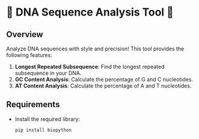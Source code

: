 # 🧬 DNA Sequence Analysis Tool 🧬

## Overview
Analyze DNA sequences with style and precision! This tool provides the following features:
1. **Longest Repeated Subsequence**: Find the longest repeated subsequence in your DNA.
2. **GC Content Analysis**: Calculate the percentage of G and C nucleotides.
3. **AT Content Analysis**: Calculate the percentage of A and T nucleotides.

## Requirements
- Install the required library:
  ```bash
  pip install biopython
